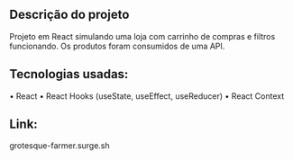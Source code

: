 ## Descrição do projeto
Projeto em React simulando uma loja com carrinho de compras e filtros funcionando. 
Os produtos foram consumidos de uma API.

## Tecnologias usadas: 
• React 
• React Hooks (useState, useEffect, useReducer)
• React Context

## Link:
grotesque-farmer.surge.sh
